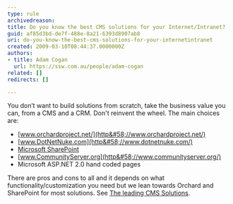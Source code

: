 ```yaml
---
type: rule
archivedreason: 
title: Do you know the best CMS solutions for your Internet/Intranet?
guid: af85d3bd-de7f-488e-8a21-6393d8907ab8
uri: do-you-know-the-best-cms-solutions-for-your-internetintranet
created: 2009-03-10T08:44:37.0000000Z
authors:
- title: Adam Cogan
  url: https://ssw.com.au/people/adam-cogan
related: []
redirects: []

---
```


You don’t want to build solutions from scratch, take the business value you can, from a CMS and a CRM. Don't reinvent the wheel.
 The main choices are:

* [www.orchardproject.net/](http&#58;//www.orchardproject.net/)
* [www.DotNetNuke.com](http&#58;//www.dotnetnuke.com/)
* [Microsoft SharePoint](http&#58;//office.microsoft.com/en-au/sharepoint/)
* [www.CommunityServer.org](http&#58;//www.communityserver.org/)
* Microsoft ASP.NET 2.0 hand coded pages


There are pros and cons to all and it depends on what functionality/customization you need but we lean towards Orchard and SharePoint for most solutions.
 See     [The leading CMS Solutions](https&#58;//www.ssw.com.au/ssw/Consulting/DNN-DotNetNuke.aspx).


<!--endintro-->
